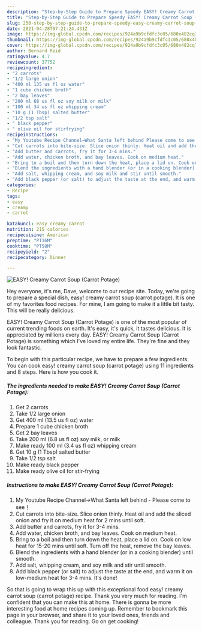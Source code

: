 ```yaml
---
description: "Step-by-Step Guide to Prepare Speedy EASY! Creamy Carrot Soup (Carrot Potage)"
title: "Step-by-Step Guide to Prepare Speedy EASY! Creamy Carrot Soup (Carrot Potage)"
slug: 250-step-by-step-guide-to-prepare-speedy-easy-creamy-carrot-soup-carrot-potage
date: 2021-04-28T07:21:24.431Z
image: https://img-global.cpcdn.com/recipes/924a9b9cfdfc3c05/680x482cq70/easy-creamy-carrot-soup-carrot-potage-recipe-main-photo.jpg
thumbnail: https://img-global.cpcdn.com/recipes/924a9b9cfdfc3c05/680x482cq70/easy-creamy-carrot-soup-carrot-potage-recipe-main-photo.jpg
cover: https://img-global.cpcdn.com/recipes/924a9b9cfdfc3c05/680x482cq70/easy-creamy-carrot-soup-carrot-potage-recipe-main-photo.jpg
author: Bernard Reid
ratingvalue: 4.7
reviewcount: 37752
recipeingredient:
- "2 carrots"
- "1/2 large onion"
- "400 ml 135 us fl oz water"
- "1 cube chicken broth"
- "2 bay leaves"
- "200 ml 68 us fl oz soy milk or milk"
- "100 ml 34 us fl oz whipping cream"
- "10 g (1 Tbsp) salted butter"
- "1/2 tsp salt"
- " black pepper"
- " olive oil for stirfrying"
recipeinstructions:
- "My Youtube Recipe Channel→What Santa left behind Please come to see！"
- "Cut carrots into bite-size. Slice onion thinly. Heat oil and add the sliced onion and fry it on medium heat for 2 mins until soft."
- "Add butter and carrots, fry it for 3-4 mins."
- "Add water, chicken broth, and bay leaves. Cook on medium heat."
- "Bring to a boil and then turn down the heat, place a lid on. Cook on low heat for 15-20 mins until soft. Turn off the heat, remove the bay leaves."
- "Blend the ingredients with a hand blender (or in a cooking blender) until smooth."
- "Add salt, whipping cream, and soy milk and stir until smooth."
- "Add black pepper (or salt) to adjust the taste at the end, and warm it on low-medium heat for 3-4 mins. It&#39;s done!"
categories:
- Recipe
tags:
- easy
- creamy
- carrot

katakunci: easy creamy carrot 
nutrition: 215 calories
recipecuisine: American
preptime: "PT16M"
cooktime: "PT58M"
recipeyield: "2"
recipecategory: Dinner

---
```



![EASY! Creamy Carrot Soup (Carrot Potage)](https://img-global.cpcdn.com/recipes/924a9b9cfdfc3c05/680x482cq70/easy-creamy-carrot-soup-carrot-potage-recipe-main-photo.jpg)

Hey everyone, it's me, Dave, welcome to our recipe site. Today, we're going to prepare a special dish, easy! creamy carrot soup (carrot potage). It is one of my favorites food recipes. For mine, I am going to make it a little bit tasty. This will be really delicious.

EASY! Creamy Carrot Soup (Carrot Potage) is one of the most popular of current trending foods on earth. It's easy, it's quick, it tastes delicious. It is appreciated by millions every day. EASY! Creamy Carrot Soup (Carrot Potage) is something which I've loved my entire life. They're fine and they look fantastic.




To begin with this particular recipe, we have to prepare a few ingredients. You can cook easy! creamy carrot soup (carrot potage) using 11 ingredients and 8 steps. Here is how you cook it.

<!--inarticleads1-->

##### The ingredients needed to make EASY! Creamy Carrot Soup (Carrot Potage):

1. Get 2 carrots
1. Take 1/2 large onion
1. Get 400 ml (13.5 us fl oz) water
1. Prepare 1 cube chicken broth
1. Get 2 bay leaves
1. Take 200 ml (6.8 us fl oz) soy milk, or milk
1. Make ready 100 ml (3.4 us fl oz) whipping cream
1. Get 10 g (1 Tbsp) salted butter
1. Take 1/2 tsp salt
1. Make ready  black pepper
1. Make ready  olive oil for stir-frying




<!--inarticleads2-->

##### Instructions to make EASY! Creamy Carrot Soup (Carrot Potage):

1. My Youtube Recipe Channel→What Santa left behind - Please come to see！
1. Cut carrots into bite-size. Slice onion thinly. Heat oil and add the sliced onion and fry it on medium heat for 2 mins until soft.
1. Add butter and carrots, fry it for 3-4 mins.
1. Add water, chicken broth, and bay leaves. Cook on medium heat.
1. Bring to a boil and then turn down the heat, place a lid on. Cook on low heat for 15-20 mins until soft. Turn off the heat, remove the bay leaves.
1. Blend the ingredients with a hand blender (or in a cooking blender) until smooth.
1. Add salt, whipping cream, and soy milk and stir until smooth.
1. Add black pepper (or salt) to adjust the taste at the end, and warm it on low-medium heat for 3-4 mins. It&#39;s done!




So that is going to wrap this up with this exceptional food easy! creamy carrot soup (carrot potage) recipe. Thank you very much for reading. I'm confident that you can make this at home. There is gonna be more interesting food at home recipes coming up. Remember to bookmark this page in your browser, and share it to your loved ones, friends and colleague. Thank you for reading. Go on get cooking!
